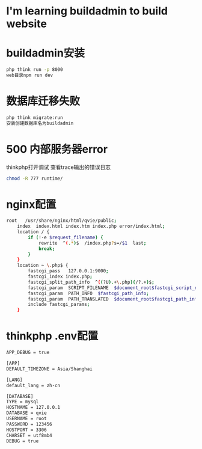 # I'm learning buildadmin to build website
# buildadmin安装
```sh
php think run -p 8000
web目录npm run dev
```
# 数据库迁移失败
```sh
php think migrate:run
安装创建数据库名为buildadmin
```
# 500 内部服务器error

thinkphp打开调试
查看trace输出的错误日志

```sh
chmod -R 777 runtime/
```

# nginx配置

```sh
root   /usr/share/nginx/html/qvie/public;
    index  index.html index.htm index.php error/index.html;
    location / {
        if (!-e $request_filename) {
            rewrite  ^(.*)$  /index.php?s=/$1  last;
            break;
        }
    }
    location ~ \.php$ {
        fastcgi_pass   127.0.0.1:9000;
        fastcgi_index index.php;
        fastcgi_split_path_info  ^((?U).+\.php)(/?.+)$;
        fastcgi_param  SCRIPT_FILENAME  $document_root$fastcgi_script_name;
        fastcgi_param  PATH_INFO  $fastcgi_path_info;
        fastcgi_param  PATH_TRANSLATED  $document_root$fastcgi_path_info;
        include fastcgi_params;
    }
```

# thinkphp .env配置
```sh
APP_DEBUG = true

[APP]
DEFAULT_TIMEZONE = Asia/Shanghai

[LANG]
default_lang = zh-cn

[DATABASE]
TYPE = mysql
HOSTNAME = 127.0.0.1
DATABASE = qvie
USERNAME = root
PASSWORD = 123456
HOSTPORT = 3306
CHARSET = utf8mb4
DEBUG = true            
```